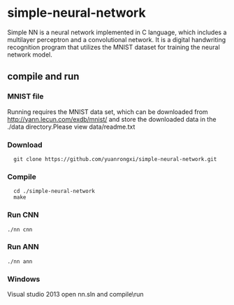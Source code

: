 # simple-neural-network
Simple NN is a neural network implemented in C language, which includes a multilayer perceptron and a convolutional network. It is a digital handwriting recognition program that utilizes the MNIST dataset for training the neural network model.

## compile and run
### MNIST file
Running requires the MNIST data set, which can be downloaded from http://yann.lecun.com/exdb/mnist/ and store the downloaded data in the ./data directory.Please view data/readme.txt
### Download
      git clone https://github.com/yuanrongxi/simple-neural-network.git
### Compile
      cd ./simple-neural-network
      make
### Run CNN 
	./nn cnn
### Run ANN
	./nn ann

### Windows
Visual studio 2013  open nn.sln and compile\run


